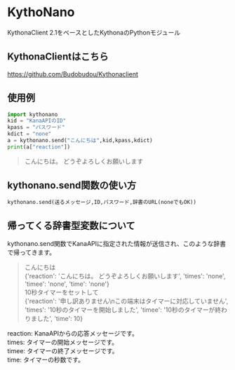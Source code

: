 # KythoNano
KythonaClient 2.1をベースとしたKythonaのPythonモジュール  
## KythonaClientはこちら
https://github.com/Budobudou/Kythonaclient    
## 使用例
```py
import kythonano
kid = "KanaAPIのID"
kpass = "パスワード"
kdict = "none"
a = kythonano.send("こんにちは",kid,kpass,kdict)
print(a["reaction"])
```  
> こんにちは。 どうぞよろしくお願いします  
## kythonano.send関数の使い方
```py
kythonano.send(送るメッセージ,ID,パスワード,辞書のURL(noneでもOK))
```
## 帰ってくる辞書型変数について
kythonano.send関数でKanaAPIに指定された情報が送信され、このような辞書で帰ってきます。  
> こんにちは  
{'reaction': 'こんにちは。 どうぞよろしくお願いします', 'times': 'none', 'timee': 'none', 'time': 'none'}  
> 10秒タイマーをセットして  
{'reaction': '申し訳ありません\nこの端末はタイマーに対応していません', 'times': '10秒のタイマーを開始しました', 'timee': '10秒のタイマーが終わりました', 'time': 10}  
  
reaction: KanaAPIからの応答メッセージです。  
times: タイマーの開始メッセージです。  
timee: タイマーの終了メッセージです。  
time: タイマーの秒数です。  
